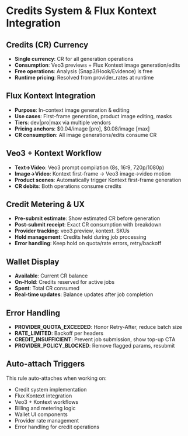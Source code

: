 # Credits System & Flux Kontext Integration

## Credits (CR) Currency
- **Single currency**: CR for all generation operations
- **Consumption**: Veo3 previews + Flux Kontext image generation/edits
- **Free operations**: Analysis (Snap3/Hook/Evidence) is free
- **Runtime pricing**: Resolved from provider_rates at runtime

## Flux Kontext Integration
- **Purpose**: In-context image generation & editing
- **Use cases**: First-frame generation, product image editing, masks
- **Tiers**: dev|pro|max via multiple vendors
- **Pricing anchors**: $0.04/image [pro], $0.08/image [max]
- **CR consumption**: All image generations/edits consume CR

## Veo3 + Kontext Workflow
- **Text→Video**: Veo3 prompt compilation (8s, 16:9, 720p/1080p)
- **Image→Video**: Kontext first-frame → Veo3 image→video motion
- **Product scenes**: Automatically trigger Kontext first-frame generation
- **CR debits**: Both operations consume credits

## Credit Metering & UX
- **Pre-submit estimate**: Show estimated CR before generation
- **Post-submit receipt**: Exact CR consumption with breakdown
- **Provider tracking**: veo3.preview, kontext.<tier> SKUs
- **Hold management**: Credits held during job processing
- **Error handling**: Keep hold on quota/rate errors, retry/backoff

## Wallet Display
- **Available**: Current CR balance
- **On-Hold**: Credits reserved for active jobs
- **Spent**: Total CR consumed
- **Real-time updates**: Balance updates after job completion

## Error Handling
- **PROVIDER_QUOTA_EXCEEDED**: Honor Retry-After, reduce batch size
- **RATE_LIMITED**: Backoff per headers
- **CREDIT_INSUFFICIENT**: Prevent job submission, show top-up CTA
- **PROVIDER_POLICY_BLOCKED**: Remove flagged params, resubmit

## Auto-attach Triggers
This rule auto-attaches when working on:
- Credit system implementation
- Flux Kontext integration
- Veo3 + Kontext workflows
- Billing and metering logic
- Wallet UI components
- Provider rate management
- Error handling for credit operations
